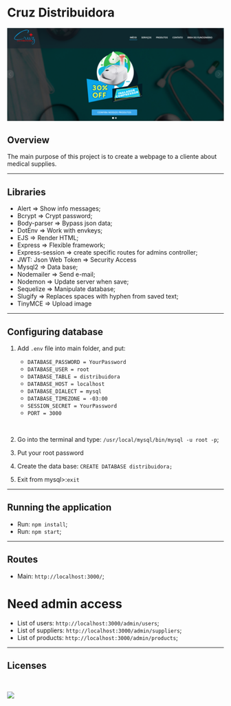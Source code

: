 # Cruz Distribuidora

<p>
    <img src="public/assets/img/wallpaper.png">
</p>

## Overview
The main purpose of this project is to create a webpage to a cliente about medical supplies.

<hr>

## Libraries 

- Alert => Show info messages;
- Bcrypt => Crypt password;
- Body-parser => Bypass json data;
- DotEnv => Work with envkeys;
- EJS => Render HTML;
- Express => Flexible framework;
- Express-session => create specific routes for admins controller;
- JWT: Json Web Token => Security Access 
- Mysql2 => Data base;
- Nodemailer => Send e-mail;
- Nodemon => Update server when save;
- Sequelize => Manipulate database;
- Slugify => Replaces spaces with hyphen from saved text;
- TinyMCE => Upload image

<hr>

## Configuring database

1. Add `.env` file into main folder, and put:

    - `DATABASE_PASSWORD = YourPassword`
    - `DATABASE_USER = root`
    - `DATABASE_TABLE = distribuidora`
    - `DATABASE_HOST = localhost`
    - `DATABASE_DIALECT = mysql`
    - `DATABASE_TIMEZONE = -03:00`
    - `SESSION_SECRET = YourPassword`
    - `PORT = 3000`

<br>

2. Go into the terminal and type: `/usr/local/mysql/bin/mysql -u root -p`;

3. Put your root password

4. Create the data base: `CREATE DATABASE distribuidora;`

5. Exit from mysql>:`exit`

<hr>

## Running the application

- Run: `npm install`;
- Run: `npm start`;
<hr>

## Routes

- Main: `http://localhost:3000/`;

# Need admin access

- List of users: `http://localhost:3000/admin/users`;
- List of suppliers: `http://localhost:3000/admin/suppliers`;
- List of products: `http://localhost:3000/admin/products`;

<hr>

## Licenses
<br>
<p>
    <img src="https://img.shields.io/badge/Bootstrap-563D7C?style=for-the-badge&logo=bootstrap&logoColor=white">
</p>
